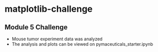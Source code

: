 # matplotlib-challenge
## Module 5 Challenge
- Mouse tumor experiment data was analyzed
- The analysis and plots can be viewed on pymaceuticals_starter.ipynb
